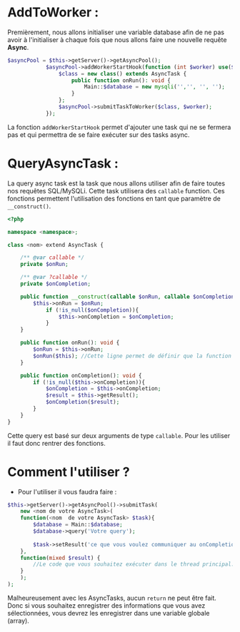# AddToWorker :

Premièrement, nous allons initialiser une variable database afin
de ne pas avoir à l'initialiser à chaque fois que nous allons faire une nouvelle requête 
**Async**.

````php
$asyncPool = $this->getServer()->getAsyncPool();
            $asyncPool->addWorkerStartHook(function (int $worker) use($asyncPool) : void {
                $class = new class() extends AsyncTask {
                    public function onRun(): void {
                        Main::$database = new mysqli('','', '', '');
                    }
                };
                $asyncPool->submitTaskToWorker($class, $worker);
            });
````

La fonction ``addWorkerStartHook`` permet d'ajouter une task qui ne se fermera pas et qui permettra de se faire exécuter
sur des tasks async.


# QueryAsyncTask :

La query async task est la task que nous allons utiliser afin de faire toutes nos requêtes SQL/MySQLi. Cette task utilisera 
des ``callable`` function. Ces fonctions permettent l'utilisation des fonctions en tant que paramètre de ``__construct()``.

````php
<?php

namespace <namespace>;

class <nom> extend AsyncTask {

    /** @var callable */
    private $onRun;

    /** @var ?callable */
    private $onCompletion;

    public function __construct(callable $onRun, callable $onCompletion = null) {
        $this->onRun = $onRun;
            if (!is_null($onCompletion)){
                $this->onCompletion = $onCompletion;
            }
    }

    public function onRun(): void {
        $onRun = $this->onRun;
        $onRun($this); //Cette ligne permet de définir que la function onRun aura pour paramètre le nom de votre classe
    }

    public function onCompletion(): void {
        if (!is_null($this->onCompletion)){
            $onCompletion = $this->onCompletion;
            $result = $this->getResult();
            $onCompletion($result);
        }
    }
}
````

Cette query est basé sur deux arguments de type ``callable``. Pour les utiliser il faut donc rentrer des fonctions.

# Comment l'utiliser ?

* Pour l'utiliser il vous faudra faire :

````php
$this->getServer()->getAsyncPool()->submitTask(
    new <nom de votre AsyncTask>(
    function(<nom  de votre AsyncTask> $task){
        $database = Main::$database;
        $database->query('Votre query');
        
        $task->setResult('ce que vous voulez communiquer au onCompletion');
    },
    function(mixed $result) {
        //Le code que vous souhaitez exécuter dans le thread principal.
    }
    );
);
````

Malheureusement avec les AsyncTasks, aucun ``return`` ne peut être fait. Donc si 
vous souhaitez enregistrer des informations que vous avez sélectionnées, vous devrez 
les enregistrer dans une variable globale (array). 